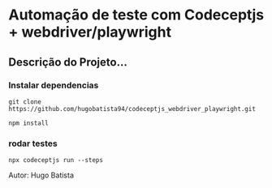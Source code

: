 # Automação de teste com Codeceptjs + webdriver/playwright

## Descrição do Projeto...

### Instalar dependencias

```
git clone https://github.com/hugobatista94/codeceptjs_webdriver_playwright.git
```

```
npm install
```

### rodar testes
```
npx codeceptjs run --steps
```

Autor: Hugo Batista